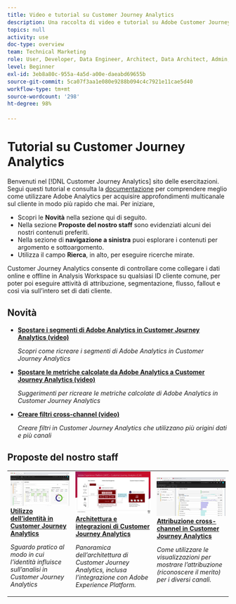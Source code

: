 ```yaml
---
title: Video e tutorial su Customer Journey Analytics
description: Una raccolta di video e tutorial su Adobe Customer Journey Analytics.
topics: null
activity: use
doc-type: overview
team: Technical Marketing
role: User, Developer, Data Engineer, Architect, Data Architect, Admin, Leader
level: Beginner
exl-id: 3eb8a80c-955a-4a5d-a00e-daeabd69655b
source-git-commit: 5ca07f3aa1e080e9288b094c4c7921e11cae5d40
workflow-type: tm+mt
source-wordcount: '298'
ht-degree: 98%

---
```


# Tutorial su Customer Journey Analytics

Benvenuti nel [!DNL Customer Journey Analytics] sito delle esercitazioni.  Segui questi tutorial e consulta la [documentazione](https://experienceleague.adobe.com/docs/analytics-platform/using/cja-landing.html?lang=it) per comprendere meglio come utilizzare Adobe Analytics per acquisire approfondimenti multicanale sul cliente in modo più rapido che mai.  Per iniziare,

* Scopri le **Novità** nella sezione qui di seguito.
* Nella sezione **Proposte del nostro staff** sono evidenziati alcuni dei nostri contenuti preferiti.
* Nella sezione di **navigazione a sinistra** puoi esplorare i contenuti per argomento e sottoargomento.
* Utilizza il campo **Rierca**, in alto, per eseguire ricerche mirate.

Customer Journey Analytics consente di controllare come collegare i dati online e offline in Analysis Workspace su qualsiasi ID cliente comune, per poter poi eseguire attività di attribuzione, segmentazione, flusso, fallout e così via sull’intero set di dati cliente.

## Novità

* **[Spostare i segmenti di Adobe Analytics in Customer Journey Analytics (video)](components/filters/moving-adobe-analytics-segments-to-customer-journey-analytics.md)**

   *Scopri come ricreare i segmenti di Adobe Analytics in Customer Journey Analytics*

* **[Spostare le metriche calcolate da Adobe Analytics a Customer Journey Analytics (video)](components/calc-metrics/moving-your-calculated-metrics-from-adobe-analytics-to-customer-journey-analytics.md)**

   *Suggerimenti per ricreare le metriche calcolate di Adobe Analytics in Customer Journey Analytics*

* **[Creare filtri cross-channel (video)](components/filters/creating-cross-channel-filters-in-customer-journey-analytics.md)**

   *Creare filtri in Customer Journey Analytics che utilizzano più origini dati e più canali*

## Proposte del nostro staff

<table>
<tr>
  <td>
    <a href="visitor-id/understanding-how-customer-journey-analytics-uses-identity.md">
      <img alt="Utilizzo dell’identità in CJA" src="assets/30750.jpg" />
    </a>
    <div>
      <a href="visitor-id/understanding-how-customer-journey-analytics-uses-identity.md">
    <strong>Utilizzo dell’identità in Customer Journey Analytics</strong>
    </a>
    </div>
    <p>
    <em>Sguardo pratico al modo in cui l’identità influisce sull’analisi in Customer Journey Analytics</em>
    <p>
  </td>
   <td>
    <a href="architecture/architecture-and-integrations-of-cja.md">
      <img alt="Architettura e integrazioni di Customer Journey Analytics" src="assets/32483.jpg" />
    </a>
    <div>
      <a href="architecture/architecture-and-integrations-of-cja.md">
    <strong>Architettura e integrazioni di Customer Journey Analytics</strong>
    </a>
    </div>
    <p>
    <em>Panoramica dell’architettura di Customer Journey Analytics, inclusa l’integrazione con Adobe Experience Platform.</em>
    <p>
  </td>
  <td>
    <a href="visualizations/cross-channel-attribution-in-customer-journey-analytics.md">
      <img alt="Attribuzione cross-channel in Customer Journey Analytics" src="assets/31772.jpg" />
    </a>
    <div>
      <a href="visualizations/cross-channel-attribution-in-customer-journey-analytics.md">
    <strong>Attribuzione cross-channel in Customer Journey Analytics</strong>
    </a>
    </div>
    <p>
    <em>Come utilizzare le visualizzazioni per mostrare l’attribuzione (riconoscere il merito) per i diversi canali.</em>
    <p>
  </td>
</tr>
</table>
